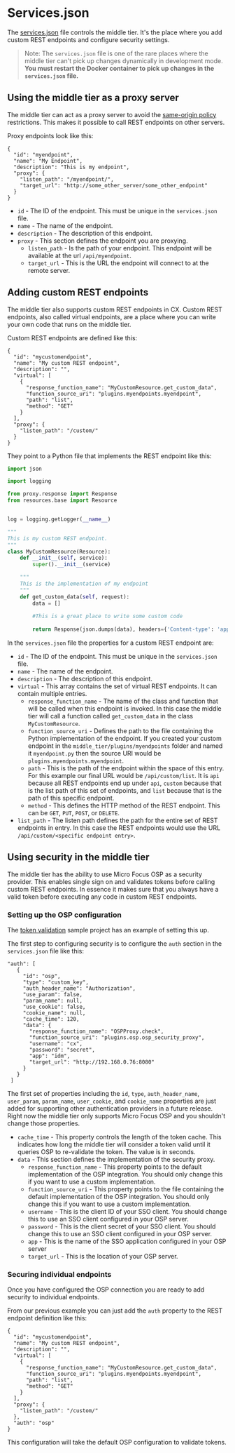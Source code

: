 # Services.json

The [services.json](services.json) file controls the middle tier.  It's the place where you add custom REST endpoints and configure security settings.

> Note:  The `services.json` file is one of the rare places where the middle tier can't pick up changes dynamically in development mode.  **You must restart the Docker container to pick up changes in the `services.json` file.**

## Using the middle tier as a proxy server

The middle tier can act as a proxy server to avoid the [same-origin policy](https://en.wikipedia.org/wiki/Same-origin_policy) restrictions.  This makes it possible to call REST endpoints on other servers.  

Proxy endpoints look like this:

```
{
  "id": "myendpoint",
  "name": "My Endpoint",
  "description": "This is my endpoint",
  "proxy": {
    "listen_path": "/myendpoint/",
    "target_url": "http://some_other_server/some_other_endpoint"
  }
}
```

 * `id` - The ID of the endpoint.  This must be unique in the `services.json` file.
 * `name` - The name of the endpoint.
 * `description` - The description of this endpoint.
 * `proxy` - This section defines the endpoint you are proxying.
    * `listen_path` - Is the path of your endpoint.  This endpoint will be available at the url `/api/myendpoint`.
    * `target_url` - This is the URL the endpoint will connect to at the remote server.

## Adding custom REST endpoints

The middle tier also supports custom REST endpoints in CX.  Custom REST endpoints, also called virtual endpoints, are a place where you can write your own code that runs on the middle tier.  

Custom REST endpoints are defined like this:

```
{
  "id": "mycustomendpoint",
  "name": "My custom REST endpoint",
  "description": "",
  "virtual": [
    {
      "response_function_name": "MyCustomResource.get_custom_data",
      "function_source_uri": "plugins.myendpoints.myendpoint",
      "path": "list",
      "method": "GET"
    }
  ],
  "proxy": {
    "listen_path": "/custom/"
  }
}
```

They point to a Python file that implements the REST endpoint like this:

```python
import json

import logging

from proxy.response import Response
from resources.base import Resource


log = logging.getLogger(__name__)

"""
This is my custom REST endpoint.
"""
class MyCustomResource(Resource):
    def __init__(self, service):
        super().__init__(service)

    """
    This is the implementation of my endpoint
    """
    def get_custom_data(self, request):
        data = []
        
        #This is a great place to write some custom code
                
        return Response(json.dumps(data), headers={'Content-type': 'application/json'})
```

In the `services.json` file the properties for a custom REST endpoint are:

 * `id` - The ID of the endpoint.  This must be unique in the `services.json` file.
 * `name` - The name of the endpoint.
 * `description` - The description of this endpoint.
 * `virtual` - This array contains the set of virtual REST endpoints.  It can contain multiple entries.
	 * 	`response_function_name` - The name of the class and function that will be called when this endpoint is invoked.  In this case the middle tier will call a function called `get_custom_data` in the class `MyCustomResource`.
	 *  `function_source_uri` - Defines the path to the file containing the Python implementation of the endpoint.  If you created your custom endpoint in the `middle_tier/plugins/myendpoints` folder and named it `myendpoint.py` then the source URI would be `plugins.myendpoints.myendpoint`.  
	 *  `path` - This is the path of the endpoint within the space of this entry.  For this example our final URL would be `/api/custom/list`.  It is `api` because all REST endpoints end up under `api`, `custom` because that is the list path of this set of endpoints, and `list` because that is the path of this specific endpoint.
	 *  `method` - This defines the HTTP method of the REST endpoint.  This can be `GET`, `PUT`, `POST`, or `DELETE`.
 *  `list_path` - The listen path defines the path for the entire set of REST endpoints in entry.  In this case the REST endpoints would use the URL `/api/custom/<specific endpoint entry>`.

## Using security in the middle tier
 
 The middle tier has the ability to use Micro Focus OSP as a security provider.  This enables single sign on and validates tokens before calling custom REST endpoints.  In essence it makes sure that you always have a valid token before executing any code in custom REST endpoints. 
 
### Setting up the OSP configuration 
 
 The [token validation](../token-validation) sample project has an example of setting this up.  
 
 The first step to configuring security is to configure the `auth` section in the `services.json` file like this:
 
 ```
 "auth": [
    {
      "id": "osp",
      "type": "custom_key",
      "auth_header_name": "Authorization",
      "use_param": false,
      "param_name": null,
      "use_cookie": false,
      "cookie_name": null,
      "cache_time": 120,
      "data": {
        "response_function_name": "OSPProxy.check",
        "function_source_uri": "plugins.osp.osp_security_proxy",
        "username": "cx",
        "password": "secret",
        "app": "idm",
        "target_url": "http://192.168.0.76:8080"
      }
    }
  ]
```

The  first set of properties including the `id`, `type`, `auth_header_name`, `user_param`, `param_name`, `user_cookie`, and `cookie_name` properties are just added for supporting other authentication providers in a future release.  Right now the middle tier only supports Micro Focus OSP and you shouldn't change those properties.

 * `cache_time` - This property controls the length of the token cache.  This indicates how long the middle tier will consider a token valid until it queries OSP to re-validate the token.  The value is in seconds.  
 * `data` - This section defines the implementation of the security proxy.
	 * `response_function_name` - This property points to the default implementation of the OSP integration.  You should only change this if you want to use a custom implementation.
	 * `function_source_uri` - This property points to the file containing the default implementation of the OSP integration.  You should only change this if you want to use a custom implementation.
	 * `username` - This is the client ID of your SSO client.  You should change this to use an SSO client configured in your OSP server.
	 * `password` - This is the client secret of your SSO client.  You should change this to use an SSO client configured in your OSP server.
	 * `app` - This is the name of the SSO application configured in your OSP server
	 * `target_url` - This is the location of your OSP server.  

### Securing individual endpoints

Once you have configured the OSP connection you are ready to add security to individual endpoints.

From our previous example you can just add the `auth` property to the REST endpoint definition like this:

```
{
  "id": "mycustomendpoint",
  "name": "My custom REST endpoint",
  "description": "",
  "virtual": [
    {
      "response_function_name": "MyCustomResource.get_custom_data",
      "function_source_uri": "plugins.myendpoints.myendpoint",
      "path": "list",
      "method": "GET"
    }
  ],
  "proxy": {
    "listen_path": "/custom/"
  },
  "auth": "osp"
}
```

This configuration will take the default OSP configuration to validate tokens.  
